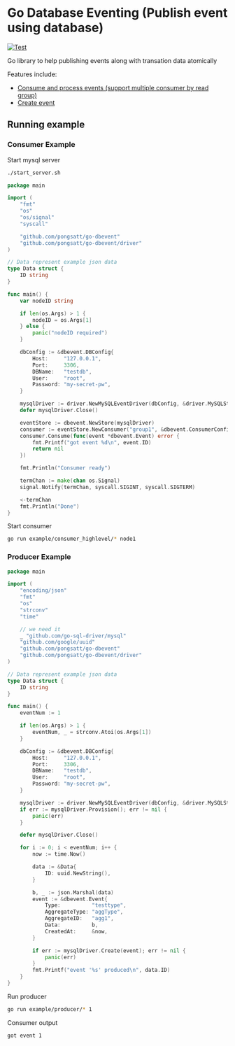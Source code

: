 Go Database Eventing (Publish event using database)
================================

[![Test](https://github.com/pongsatt/go-dbevent/actions/workflows/test.yml/badge.svg)](https://github.com/pongsatt/go-dbevent/actions/workflows/test.yml)

Go library to help publishing events along with transation data atomically

Features include:

  * [Consume and process events (support multiple consumer by read group)](#consumer-example)
  * [Create event](#producer-example)

Running example
-------------------------------------------------------------------------------------------

### Consumer Example

Start mysql server
```sh
./start_server.sh
```

```go
package main

import (
	"fmt"
	"os"
	"os/signal"
	"syscall"

	"github.com/pongsatt/go-dbevent"
	"github.com/pongsatt/go-dbevent/driver"
)

// Data represent example json data
type Data struct {
	ID string
}

func main() {
	var nodeID string

	if len(os.Args) > 1 {
		nodeID = os.Args[1]
	} else {
		panic("nodeID required")
	}

	dbConfig := &dbevent.DBConfig{
		Host:     "127.0.0.1",
		Port:     3306,
		DBName:   "testdb",
		User:     "root",
		Password: "my-secret-pw",
	}

	mysqlDriver := driver.NewMySQLEventDriver(dbConfig, &driver.MySQLStoreConfig{NodeID: nodeID})
	defer mysqlDriver.Close()

	eventStore := dbevent.NewStore(mysqlDriver)
	consumer := eventStore.NewConsumer("group1", &dbevent.ConsumerConfig{})
	consumer.Consume(func(event *dbevent.Event) error {
		fmt.Printf("got event %d\n", event.ID)
		return nil
	})

	fmt.Println("Consumer ready")

	termChan := make(chan os.Signal)
	signal.Notify(termChan, syscall.SIGINT, syscall.SIGTERM)

	<-termChan
	fmt.Println("Done")
}
```

Start consumer
```sh
go run example/consumer_highlevel/* node1
```

### Producer Example

```go
package main

import (
	"encoding/json"
	"fmt"
	"os"
	"strconv"
	"time"

	// we need it
	_ "github.com/go-sql-driver/mysql"
	"github.com/google/uuid"
	"github.com/pongsatt/go-dbevent"
	"github.com/pongsatt/go-dbevent/driver"
)

// Data represent example json data
type Data struct {
	ID string
}

func main() {
	eventNum := 1

	if len(os.Args) > 1 {
		eventNum, _ = strconv.Atoi(os.Args[1])
	}

	dbConfig := &dbevent.DBConfig{
		Host:     "127.0.0.1",
		Port:     3306,
		DBName:   "testdb",
		User:     "root",
		Password: "my-secret-pw",
	}

	mysqlDriver := driver.NewMySQLEventDriver(dbConfig, &driver.MySQLStoreConfig{})
	if err := mysqlDriver.Provision(); err != nil {
		panic(err)
	}

	defer mysqlDriver.Close()

	for i := 0; i < eventNum; i++ {
		now := time.Now()

		data := &Data{
			ID: uuid.NewString(),
		}

		b, _ := json.Marshal(data)
		event := &dbevent.Event{
			Type:          "testtype",
			AggregateType: "aggType",
			AggregateID:   "agg1",
			Data:          b,
			CreatedAt:     &now,
		}

		if err := mysqlDriver.Create(event); err != nil {
			panic(err)
		}
		fmt.Printf("event '%s' produced\n", data.ID)
	}
}
```

Run producer
```sh
go run example/producer/* 1
```

Consumer output
```console
got event 1
```
